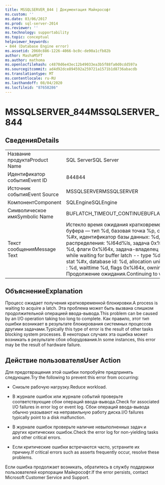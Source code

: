 ```yaml
---
title: MSSQLSERVER_844 | Документация Майкрософт
ms.custom: ''
ms.date: 03/06/2017
ms.prod: sql-server-2014
ms.reviewer: ''
ms.technology: supportability
ms.topic: conceptual
helpviewer_keywords:
- 844 (Database Engine error)
ms.assetid: 2060c886-1226-4066-bc0c-de90a1cfb82b
author: MashaMSFT
ms.author: mathoma
ms.openlocfilehash: c4870d6e43ec12b49033ea3b5f88fa0d0cdd597a
ms.sourcegitcommit: ad4d92dce894592a259721a1571b1d8736abacdb
ms.translationtype: MT
ms.contentlocale: ru-RU
ms.lasthandoff: 08/04/2020
ms.locfileid: "87658286"
---
```

# <a name="mssqlserver_844"></a><span data-ttu-id="44c24-102">MSSQLSERVER_844</span><span class="sxs-lookup"><span data-stu-id="44c24-102">MSSQLSERVER_844</span></span>
    
## <a name="details"></a><span data-ttu-id="44c24-103">Сведения</span><span class="sxs-lookup"><span data-stu-id="44c24-103">Details</span></span>  
  
|||  
|-|-|  
|<span data-ttu-id="44c24-104">Название продукта</span><span class="sxs-lookup"><span data-stu-id="44c24-104">Product Name</span></span>|<span data-ttu-id="44c24-105">SQL Server</span><span class="sxs-lookup"><span data-stu-id="44c24-105">SQL Server</span></span>|  
|<span data-ttu-id="44c24-106">Идентификатор события</span><span class="sxs-lookup"><span data-stu-id="44c24-106">Event ID</span></span>|<span data-ttu-id="44c24-107">844</span><span class="sxs-lookup"><span data-stu-id="44c24-107">844</span></span>|  
|<span data-ttu-id="44c24-108">Источник события</span><span class="sxs-lookup"><span data-stu-id="44c24-108">Event Source</span></span>|<span data-ttu-id="44c24-109">MSSQLSERVER</span><span class="sxs-lookup"><span data-stu-id="44c24-109">MSSQLSERVER</span></span>|  
|<span data-ttu-id="44c24-110">Компонент</span><span class="sxs-lookup"><span data-stu-id="44c24-110">Component</span></span>|<span data-ttu-id="44c24-111">SQLEngine</span><span class="sxs-lookup"><span data-stu-id="44c24-111">SQLEngine</span></span>|  
|<span data-ttu-id="44c24-112">Символическое имя</span><span class="sxs-lookup"><span data-stu-id="44c24-112">Symbolic Name</span></span>|<span data-ttu-id="44c24-113">BUFLATCH_TIMEOUT_CONTINUE</span><span class="sxs-lookup"><span data-stu-id="44c24-113">BUFLATCH_TIMEOUT_CONTINUE</span></span>|  
|<span data-ttu-id="44c24-114">Текст сообщения</span><span class="sxs-lookup"><span data-stu-id="44c24-114">Message Text</span></span>|<span data-ttu-id="44c24-115">Истекло время ожидания кратковременной блокировки буфера — тип %d, базовая точка %p, страница %d:%d, stat %#x, идентификатор базы данных: %d, идентификатор единицы распределения: %I64d%ls, задача 0x%p: %d, время ожидания %d, флаги 0x%I64x, задача-владелец 0x%p.</span><span class="sxs-lookup"><span data-stu-id="44c24-115">Time-out occurred while waiting for buffer latch -- type %d, bp %p, page %d:%d, stat %#x, database id: %d, allocation unit id: %I64d%ls, task 0x%p : %d, waittime %d, flags 0x%I64x, owning task 0x%p.</span></span>  <span data-ttu-id="44c24-116">Продолжение ожидания.</span><span class="sxs-lookup"><span data-stu-id="44c24-116">Continuing to wait.</span></span>|  
  
## <a name="explanation"></a><span data-ttu-id="44c24-117">Объяснение</span><span class="sxs-lookup"><span data-stu-id="44c24-117">Explanation</span></span>  
 <span data-ttu-id="44c24-118">Процесс ожидает получения кратковременной блокировки.</span><span class="sxs-lookup"><span data-stu-id="44c24-118">A process is waiting to acquire a latch.</span></span> <span data-ttu-id="44c24-119">Эта проблема может быть вызвана слишком продолжительной операцией ввода-вывода.</span><span class="sxs-lookup"><span data-stu-id="44c24-119">This problem can be caused by an I/O operation taking too long to complete.</span></span> <span data-ttu-id="44c24-120">Как правило, этот тип ошибки возникает в результате блокирования системных процессов другими задачами.</span><span class="sxs-lookup"><span data-stu-id="44c24-120">Typically this type of error is the result of other tasks blocking system processes.</span></span> <span data-ttu-id="44c24-121">В некоторых случаях эта ошибка может возникать в результате сбоя оборудования.</span><span class="sxs-lookup"><span data-stu-id="44c24-121">In some instances, this error may be the result of hardware failure.</span></span>  
  
## <a name="user-action"></a><span data-ttu-id="44c24-122">Действие пользователя</span><span class="sxs-lookup"><span data-stu-id="44c24-122">User Action</span></span>  
 <span data-ttu-id="44c24-123">Для предотвращения этой ошибки попробуйте предпринять следующее.</span><span class="sxs-lookup"><span data-stu-id="44c24-123">Try the following to prevent this error from occurring:</span></span>  
  
-   <span data-ttu-id="44c24-124">Снизьте рабочую нагрузку.</span><span class="sxs-lookup"><span data-stu-id="44c24-124">Reduce workload.</span></span>  
  
-   <span data-ttu-id="44c24-125">В журнале ошибок или журнале событий проверьте соответствующие сбои операций ввода-вывода.</span><span class="sxs-lookup"><span data-stu-id="44c24-125">Check for associated I/O failures in error log or event log.</span></span> <span data-ttu-id="44c24-126">Сбои операций ввода-вывода обычно указывают на неправильную работу диска.</span><span class="sxs-lookup"><span data-stu-id="44c24-126">I/O failures typically point to a disk malfunction.</span></span>  
  
-   <span data-ttu-id="44c24-127">В журнале ошибок проверьте наличие невыполненных задач и других критических ошибок.</span><span class="sxs-lookup"><span data-stu-id="44c24-127">Check the error log for non-yielding tasks and other critical errors.</span></span>  
  
-   <span data-ttu-id="44c24-128">Если критические ошибки встречаются часто, устраните их причину.</span><span class="sxs-lookup"><span data-stu-id="44c24-128">If critical errors such as asserts frequently occur, resolve these problems.</span></span>  
  
 <span data-ttu-id="44c24-129">Если ошибка продолжает возникать, обратитесь в службу поддержки пользователей корпорации Майкрософт.</span><span class="sxs-lookup"><span data-stu-id="44c24-129">If the error persists, contact Microsoft Customer Service and Support.</span></span>  
  
  
